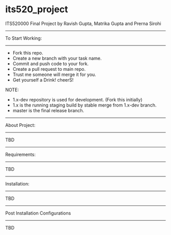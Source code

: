 # its520_project
ITS520000 Final Project by Ravish Gupta, Matrika Gupta and Prerna Sirohi
**********************************************
To Start Working:
**********************************************
- Fork this repo.
- Create a new branch with your task name.
- Commit and push code to your fork.
- Create a pull request to main repo.
- Trust me someone will merge it for you.
- Get yourself a Drink! cheerS!

NOTE:
- 1.x-dev repository is used for development. (Fork this initially)
- 1.x is the running staging build by stable merge from 1.x-dev branch.
- master is the final release branch.

**********************************************
About Project:
**********************************************
TBD

**********************************************
Requirements:
**********************************************
TBD

**********************************************
Installation:
**********************************************
TBD

**********************************************
Post Installation Configurations
**********************************************
TBD
